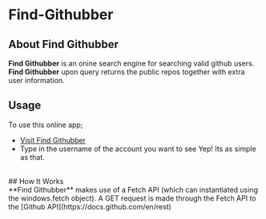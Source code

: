 # Find-Githubber
## About Find Githubber
**Find Githubber** is an onine search engine for searching valid github users. **Find Githubber** upon query returns the public repos together with extra user information.
<br>
## Usage
To use this online app;
- [Visit Find Githubber](https://hendrixgotcodes.github.io/Find-Githubber/)
- Type in the username of the account you want to see
Yep! Its as simple as that.
<br>
## How It Works
<br>
**Find Githubber** makes use of a Fetch API (which can instantiated using the windows.fetch object).
A GET request is made through the Fetch API to the [Github API](https://docs.github.com/en/rest) 

